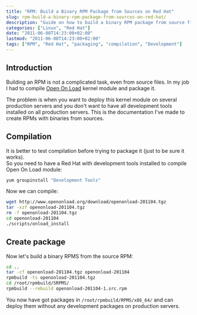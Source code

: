 ```yaml
---
title: "RPM: Build a Binary RPM Package from Sources on Red Hat"
slug: rpm-build-a-binary-rpm-package-from-sources-on-red-hat/
description: "Guide on how to build a binary RPM package from source files on Red Hat systems, including compilation and packaging steps."
categories: ["Linux", "Red Hat"]
date: "2011-06-08T14:23:00+02:00"
lastmod: "2011-06-08T14:23:00+02:00"
tags: ["RPM", "Red Hat", "packaging", "compilation", "Development"]
---
```


## Introduction

Building an RPM is not a complicated task, even from source files. In my job I had to compile [Open On Load](https://www.openonload.org/) kernel module and package it.

The problem is when you want to deploy this kernel module on several production servers and you don't want to have all development tools installed on all production servers. This is the documentation I've made to create RPMs with binaries from sources.

## Compilation

It is better to test compilation before trying to package it (just to be sure it works).  
So you need to have a Red Hat with development tools installed to compile Open On Load module:

```bash
yum groupinstall "Development Tools"
```

Now we can compile:

```bash
wget http://www.openonload.org/download/openonload-201104.tgz
tar -xzf openonload-201104.tgz
rm -f openonload-201104.tgz
cd openonload-201104
./scripts/onload_install
```

## Create package

Now let's build a binary RPMS from the source RPM:

```bash
cd ..
tar -cf openonload-201104.tgz openonload-201104
rpmbuild -ts openonload-201104.tgz
cd /root/rpmbuild/SRPMS/
rpmbuild --rebuild openonload-201104-1.src.rpm
```

You now have got packages in `/root/rpmbuild/RPMS/x86_64/` and can deploy them without any development packages on production servers.

